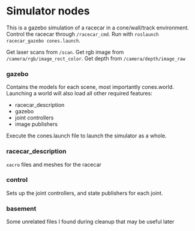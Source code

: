 # Simulator nodes
This is a gazebo simulation of a racecar in a cone/wall/track environment. Control the racecar through `/racecar_cmd`.
Run with `roslaunch racecar_gazebo cones.launch`.

Get laser scans from `/scan`. Get rgb image from `/camera/rgb/image_rect_color`. Get depth from `/camera/depth/image_raw`

### gazebo
Contains the models for each scene, most importantly cones.world.
Launching a world will also load all other required features:
- racecar_description
- gazebo
- joint controllers
- image publishers

Execute the cones.launch file to launch the simulator as a whole.

### racecar_description
`xacro` files and meshes for the racecar

### control
Sets up the joint controllers, and state publishers for each joint.

### basement
Some unrelated files I found during cleanup that may be useful later
